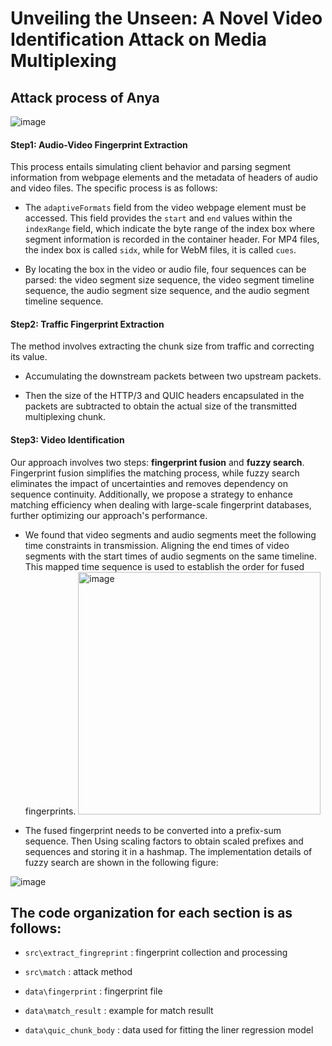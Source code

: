 
# Unveiling the Unseen: A Novel Video Identification Attack on Media Multiplexing
## Attack process of Anya


![image](https://github.com/user-attachments/assets/0fbc482b-7eca-4678-a003-cbb4d5b26cac)




#### Step1: Audio-Video Fingerprint Extraction
This process entails simulating client behavior and parsing segment information from webpage elements and the metadata of headers of audio and video files. The specific process is as follows:

- The `adaptiveFormats` field from the video webpage element must be accessed. This field provides the `start` and `end` values within the `indexRange` field, which indicate the byte range of the index box where segment information is recorded in the container header. For MP4 files, the index box is called `sidx`, while for WebM files, it is called `cues`.
 
- By locating the box in the video or audio file, four sequences can be parsed: the video segment size sequence, the video segment timeline sequence, the audio segment size sequence, and the audio segment timeline sequence.

#### Step2: Traffic Fingerprint Extraction
The method involves extracting the chunk size from traffic and  correcting its value.

- Accumulating the downstream packets between two upstream packets.
 
- Then the size of the HTTP/3 and QUIC headers encapsulated in the packets are subtracted to obtain the actual size of the transmitted multiplexing chunk.

#### Step3: Video Identification
Our approach involves two steps: **fingerprint fusion** and **fuzzy search**. Fingerprint fusion simplifies the matching process, while fuzzy search eliminates the impact of uncertainties and removes dependency on sequence continuity. Additionally, we propose a strategy to enhance matching efficiency when dealing with large-scale fingerprint databases, further optimizing our approach's performance.

- We found that video segments and audio segments meet the following time constraints in transmission. Aligning the end times of video segments with the start times of audio segments on the same timeline. This mapped time sequence is used to establish the order for fused fingerprints.
  <img width="388" alt="image" src="https://github.com/user-attachments/assets/e315883f-0398-42f7-a05c-6efff52e2617" />

- The fused fingerprint needs to be converted into a prefix-sum sequence. Then Using scaling factors to obtain scaled prefixes and sequences and storing it in a hashmap. The implementation details of fuzzy search are shown in the following figure:
  
![image](https://github.com/user-attachments/assets/973f0745-aa1a-4c35-9d2b-6c3d51708806)





## The code organization for each section is as follows:
- `src\extract_fingreprint` : fingerprint collection and processing

- `src\match` : attack method

- `data\fingerprint` : fingerprint file 

- `data\match_result` : example for match resullt

- `data\quic_chunk_body` : data used for fitting the liner regression model
